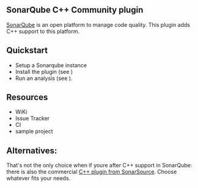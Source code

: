 ## SonarQube C++ Community plugin

[SonarQube](https://www.sonarqube.org) is an open platform to manage code quality. This plugin
adds C++ support to this platform.


## Quickstart
- Setup a Sonarqube instance
- Install the plugin (see )
- Run an analysis (see ).


## Resources
- WiKi
- Issue Tracker
- CI 
- sample project


## Alternatives:
That's not the only choice when if youre after C++ support in SonarQube: there is also 
the commercial [C++ plugin from SonarSource](http://www.sonarsource.com/products/plugins/languages/cpp/). 
Choose whatever fits your needs.

